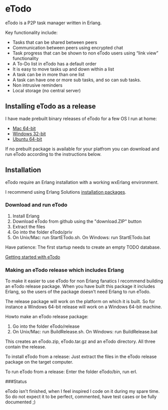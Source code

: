# eTodo
eTodo is a P2P task manager written in Erlang. 

Key functionality include:

* Tasks that can be shared between peers
* Communication between peers using encrypted chat
* Task progress that can be shown to non eTodo users using “link view” functionality
* A To-Do list in eTodo has a default order
* It is easy to move tasks up and down within a list
* A task can be in more than one list
* A task can have one or more sub tasks, and so can sub tasks.
* Non intrusive reminders
* Local storage (no central server)

## Installing eTodo as a release
I have made prebuilt binary releases of eTodo for a few OS I run at home:

* [Mac 64-bit](https://cdn.rawgit.com/miby00/eTodo-releases/0.9.0/Mac/eTodo.dmg)
* [Windows 32-bit](https://cdn.rawgit.com/miby00/eTodo-releases/0.9.0/Windows/eTodo.exe)
* [Ubuntu 64-bit](https://cdn.rawgit.com/miby00/eTodo-releases/0.9.0/Ubuntu/etodo-0.9.0-amd64.deb)

If no prebuilt package is available for your platfrom you can download and run eTodo according to 
the instructions below.

## Installation

eTodo require an Erlang installation with a working wxErlang environment. 

I recommend using Erlang Solutions [installation packages](https://www.erlang-solutions.com/downloads/download-erlang-otp).

### Download and run eTodo

1. Install Erlang
2. Download eTodo from github using the "download.ZIP" button
3. Extract the files
4. Go into the folder eTodo/priv
5. On Unix/Mac: run StartETodo.sh. On Windows: run StartETodo.bat

Have patience: The first startup needs to create an empty TODO database.

[Getting started with eTodo](https://rawgit.com/miby00/eTodo/master/eTodo/priv/www/doc/eTodo.html)

### Making an eTodo release which includes Erlang

To make it easier to use eTodo for non Erlang fanatics I recommend building an eTodo release package.
When you have built this package it includes Erlang, so the users of the package doesn't need Erlang to run eTodo.

The release package will work on the platform on which it is built. So for instance a Windows 64-bit release will work on a Windows 64-bit machine.

Howto make an eTodo release package:

1. Go into the folder eTodo/release
2. On Unix/Mac: run BuildRelease.sh. On Windows: run BuildRelease.bat

This creates an eTodo.zip, eTodo.tar.gz and an eTodo directory. All three contain the release.

To install eTodo from a release: Just extract the files in the eTodo release package on the target computer.

To run eTodo from a release: Enter the folder eTodo/bin, run erl.

###Status

eTodo isn't finished, when I feel inspired I code on it during my spare time.
So do not expect it to be perfect, commented, have test cases or be fully documented ;)


